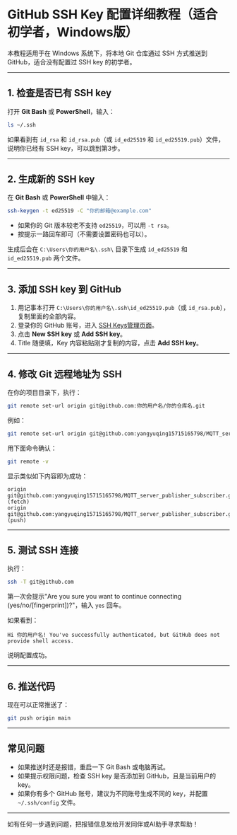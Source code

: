 # GitHub SSH Key 配置详细教程（适合初学者，Windows版）

本教程适用于在 Windows 系统下，将本地 Git 仓库通过 SSH 方式推送到 GitHub，适合没有配置过 SSH key 的初学者。

---

## 1. 检查是否已有 SSH key

打开 **Git Bash** 或 **PowerShell**，输入：

```bash
ls ~/.ssh
```

如果看到有 `id_rsa` 和 `id_rsa.pub`（或 `id_ed25519` 和 `id_ed25519.pub`）文件，说明你已经有 SSH key，可以跳到第3步。

---

## 2. 生成新的 SSH key

在 **Git Bash** 或 **PowerShell** 中输入：

```bash
ssh-keygen -t ed25519 -C "你的邮箱@example.com"
```

- 如果你的 Git 版本较老不支持 `ed25519`，可以用 `-t rsa`。
- 按提示一路回车即可（不需要设置密码也可以）。

生成后会在 `C:\Users\你的用户名\.ssh\` 目录下生成 `id_ed25519` 和 `id_ed25519.pub` 两个文件。

---

## 3. 添加 SSH key 到 GitHub

1. 用记事本打开 `C:\Users\你的用户名\.ssh\id_ed25519.pub`（或 `id_rsa.pub`），复制里面的全部内容。
2. 登录你的 GitHub 账号，进入 [SSH Keys管理页面](https://github.com/settings/keys)。
3. 点击 **New SSH key** 或 **Add SSH key**。
4. Title 随便填，Key 内容粘贴刚才复制的内容，点击 **Add SSH key**。

---

## 4. 修改 Git 远程地址为 SSH

在你的项目目录下，执行：

```bash
git remote set-url origin git@github.com:你的用户名/你的仓库名.git
```

例如：
```bash
git remote set-url origin git@github.com:yangyuqing15715165798/MQTT_server_publisher_subscriber.git
```

用下面命令确认：

```bash
git remote -v
```

显示类似如下内容即为成功：
```
origin  git@github.com:yangyuqing15715165798/MQTT_server_publisher_subscriber.git (fetch)
origin  git@github.com:yangyuqing15715165798/MQTT_server_publisher_subscriber.git (push)
```

---

## 5. 测试 SSH 连接

执行：

```bash
ssh -T git@github.com
```

第一次会提示"Are you sure you want to continue connecting (yes/no/[fingerprint])?"，输入 `yes` 回车。

如果看到：
```
Hi 你的用户名! You've successfully authenticated, but GitHub does not provide shell access.
```
说明配置成功。

---

## 6. 推送代码

现在可以正常推送了：

```bash
git push origin main
```

---

## 常见问题

- 如果推送时还是报错，重启一下 Git Bash 或电脑再试。
- 如果提示权限问题，检查 SSH key 是否添加到 GitHub，且是当前用户的 key。
- 如果你有多个 GitHub 账号，建议为不同账号生成不同的 key，并配置 `~/.ssh/config` 文件。

---

如有任何一步遇到问题，把报错信息发给开发同伴或AI助手寻求帮助！ 